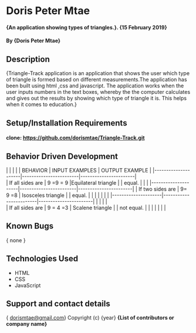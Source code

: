 # Doris Peter Mtae
#### {An application showing types of triangles.}. {15 February 2019}
#### By {Doris Peter Mtae}
## Description
{Triangle-Track application is an application that shows the user which type of triangle is formed based on different measurements.The application has been built using html ,css and javascript. The application works when the user inputs numbers in the text boxes, whereby the the computer calculates and gives out the results by showing which type of triangle it is. This helps when it comes to education.}
## Setup/Installation Requirements
#### clone: https://github.com/dorismtae/Triangle-Track.git
## Behavior Driven Development
  |                     |                        |                       |
  |     BEHAVIOR        |   INPUT EXAMPLES       |      OUTPUT EXAMPLE   |
  |---------------------|------------------------|-----------------------|                   
  | If all sides are    |     9 =9 = 9           |Equilateral triangle   |
  | equal.              |                        |                       |
  |---------------------|------------------------|-----------------------|
  | If two sides are    |     9= 9 =8            | Isosceles triangle    |
  |  equal.             |                        |                       |
  |                     |                        |                       |
  |---------------------|------------------------|-----------------------|                                   |                     |                        |                       |  
  |  If  all sides are  |     9 = 4 =3           |  Scalene triangle     |
  |   not equal.        |                        |                       |
  |                     |                        |                       |


## Known Bugs
{ none }
## Technologies Used
* HTML
* CSS
* JavaScript
## Support and contact details
{ dorismtae@gmail.com}
Copyright (c) {year} **{List of contributors or company name}**
